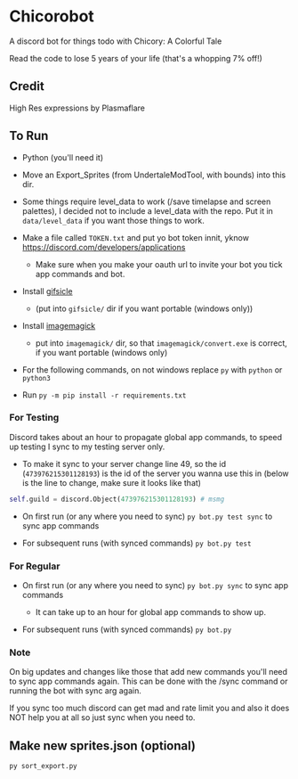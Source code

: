 # Chicorobot

A discord bot for things todo with Chicory: A Colorful Tale

Read the code to lose 5 years of your life (that's a whopping 7% off!)

## Credit

High Res expressions by Plasmaflare

## To Run

- Python (you'll need it)

- Move an Export_Sprites (from UndertaleModTool, with bounds) into this dir.

- Some things require level_data to work (/save timelapse and screen palettes), I decided not to include a level_data with the repo. Put it in `data/level_data` if you want those things to work.

- Make a file called `TOKEN.txt` and put yo bot token innit, yknow https://discord.com/developers/applications

  - Make sure when you make your oauth url to invite your bot you tick app commands and bot.

- Install [gifsicle](https://www.lcdf.org/gifsicle/)

  - (put into `gifsicle/` dir if you want portable (windows only))

- Install [imagemagick](https://imagemagick.org/index.php)

  - put into `imagemagick/` dir, so that `imagemagick/convert.exe` is correct, if you want portable (windows only)

- For the following commands, on not windows replace `py` with `python` or `python3`

- Run `py -m pip install -r requirements.txt`

### For Testing

Discord takes about an hour to propagate global app commands, to speed up testing I sync to my testing server only.
- To make it sync to your server change line 49, so the id (`473976215301128193`) is the id of the server you wanna use this in (below is the line to change, make sure it looks like that)

```py
self.guild = discord.Object(473976215301128193) # msmg
```

- On first run (or any where you need to sync) `py bot.py test sync` to sync app commands

- For subsequent runs (with synced commands) `py bot.py test`

### For Regular

- On first run (or any where you need to sync) `py bot.py sync` to sync app commands

  - It can take up to an hour for global app commands to show up.

- For subsequent runs (with synced commands) `py bot.py`

### Note

On big updates and changes like those that add new commands you'll need to sync app commands again. This can be done with the /sync command or running the bot with sync arg again.

If you sync too much discord can get mad and rate limit you and also it does NOT help you at all so just sync when you need to.

## Make new sprites.json (optional)

`py sort_export.py`